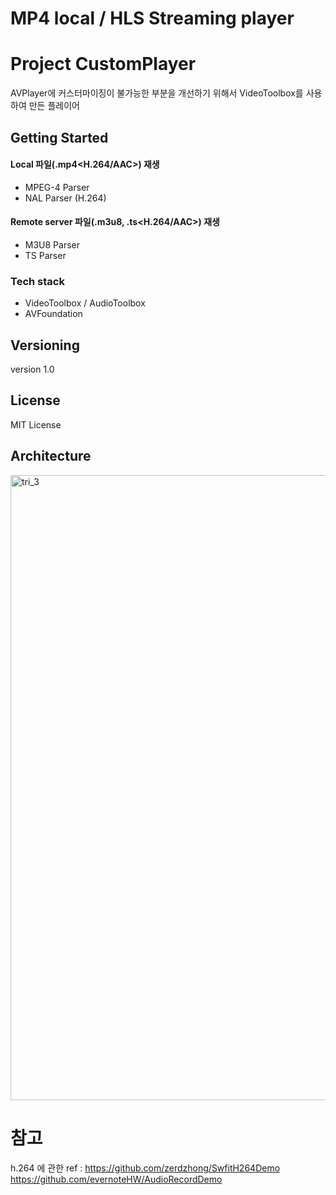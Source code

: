 # MP4 local / HLS Streaming player


# Project CustomPlayer

AVPlayer에 커스터마이징이 불가능한 부분을 개선하기 위해서 VideoToolbox를 사용하여 만든 플레이어

## Getting Started

#### Local 파일(.mp4<H.264/AAC>) 재생 
 - MPEG-4 Parser 
 - NAL Parser (H.264) 
 
#### Remote server 파일(.m3u8, .ts<H.264/AAC>) 재생 
 - M3U8 Parser 
 - TS Parser 

### Tech stack

* VideoToolbox / AudioToolbox
* AVFoundation


## Versioning

version 1.0
                  
## License

MIT License

## Architecture

<img width="1000" alt="tri_3" src="https://user-images.githubusercontent.com/34180216/60952707-b57de900-a336-11e9-8954-a6d639b21745.png">

# 참고 
h.264 에 관한 ref : https://github.com/zerdzhong/SwfitH264Demo
https://github.com/evernoteHW/AudioRecordDemo

